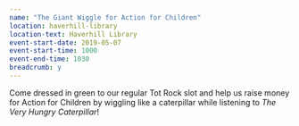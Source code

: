 ```yaml
---
name: "The Giant Wiggle for Action for Children"
location: haverhill-library
location-text: Haverhill Library
event-start-date: 2019-05-07
event-start-time: 1000
event-end-time: 1030
breadcrumb: y
---
```


Come dressed in green to our regular Tot Rock slot and help us raise money for Action for Children by wiggling like a caterpillar while listening to <cite>The Very Hungry Caterpillar</cite>!
